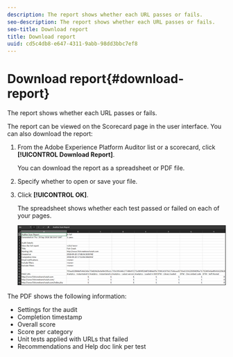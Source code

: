 ```yaml
---
description: The report shows whether each URL passes or fails.
seo-description: The report shows whether each URL passes or fails.
seo-title: Download report
title: Download report
uuid: cd5c4db8-e647-4311-9abb-98dd3bbc7ef8
---
```


# Download report{#download-report}

The report shows whether each URL passes or fails.

The report can be viewed on the Scorecard page in the user interface. You can also download the report: 

1. From the Adobe Experience Platform Auditor list or a scorecard, click **[!UICONTROL Download Report]**.

   You can download the report as a spreadsheet or PDF file. 
1. Specify whether to open or save your file.

1. Click **[!UICONTROL OK]**.

   The spreadsheet shows whether each test passed or failed on each of your pages. 

   ![](assets/sheet.png)
   
The PDF shows the following information: 

* Settings for the audit 
* Completion timestamp 
* Overall score 
* Score per category 
* Unit tests applied with URLs that failed 
* Recommendations and Help doc link per test

